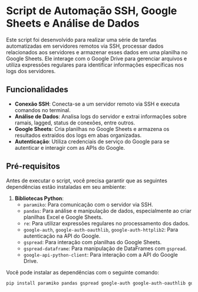 # Script de Automação SSH, Google Sheets e Análise de Dados

Este script foi desenvolvido para realizar uma série de tarefas automatizadas em servidores remotos via SSH, processar dados relacionados aos servidores e armazenar esses dados em uma planilha no Google Sheets. Ele interage com o Google Drive para gerenciar arquivos e utiliza expressões regulares para identificar informações específicas nos logs dos servidores.

## Funcionalidades

- **Conexão SSH**: Conecta-se a um servidor remoto via SSH e executa comandos no terminal.
- **Análise de Dados**: Analisa logs do servidor e extrai informações sobre ramais, lagged, status de conexões, entre outros.
- **Google Sheets**: Cria planilhas no Google Sheets e armazena os resultados extraídos dos logs em abas organizadas.
- **Autenticação**: Utiliza credenciais de serviço do Google para se autenticar e interagir com as APIs do Google.

## Pré-requisitos

Antes de executar o script, você precisa garantir que as seguintes dependências estão instaladas em seu ambiente:

1. **Bibliotecas Python**:
   - `paramiko`: Para comunicação com o servidor via SSH.
   - `pandas`: Para análise e manipulação de dados, especialmente ao criar planilhas Excel e Google Sheets.
   - `re`: Para utilizar expressões regulares no processamento dos dados.
   - `google-auth`, `google-auth-oauthlib`, `google-auth-httplib2`: Para autenticação na API do Google.
   - `gspread`: Para interação com planilhas do Google Sheets.
   - `gspread-dataframe`: Para manipulação de DataFrames com `gspread`.
   - `google-api-python-client`: Para interação com a API do Google Drive.

Você pode instalar as dependências com o seguinte comando:

```bash
pip install paramiko pandas gspread google-auth google-auth-oauthlib google-auth-httplib2 google-api-python-client gspread-dataframe

